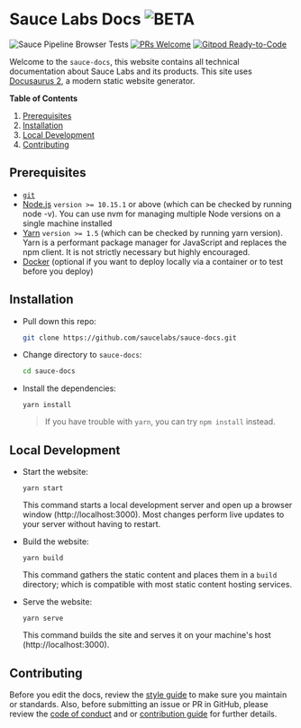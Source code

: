 # Sauce Labs Docs ![BETA](https://img.shields.io/badge/beta!-blue?style=for-the-badge)

<!-- [START badges] -->
![Sauce Pipeline Browser Tests](https://github.com/saucelabs/sauce-docs/workflows/Sauce%20Pipeline%20Browser%20Tests/badge.svg)
[![PRs Welcome](https://img.shields.io/badge/PRs-welcome-brightgreen.svg)](CONTRIBUTING.MD) <a href="https://gitpod.io/#https://github.com/saucelabs/sauce-docs"><img src="https://img.shields.io/badge/Gitpod-Ready--to--Code-blue?logo=gitpod" alt="Gitpod Ready-to-Code"/></a>
<!-- [END badges] -->

Welcome to the `sauce-docs`, this website contains all technical documentation about Sauce Labs and its products. This site uses [Docusaurus 2](https://v2.docusaurus.io/), a modern static website generator.

__Table of Contents__

1. [Prerequisites](#prerequisites)
2. [Installation](#installation)
3. [Local Development](#local-development)
4. [Contributing](#contributing)

## Prerequisites

* [`git`](https://git-scm.com/downloads)
* [Node.js](https://nodejs.org/en/download/) `version >= 10.15.1` or above (which can be checked by running node -v). You can use nvm for managing multiple Node versions on a single machine installed
* [Yarn](https://yarnpkg.com/en/) `version >= 1.5` (which can be checked by running yarn version). Yarn is a performant package manager for JavaScript and replaces the npm client. It is not strictly necessary but highly encouraged.
* [Docker](https://docs.docker.com/get-docker/) (optional if you want to deploy locally via a container or to test before you deploy)

## Installation

* Pull down this repo:
	
	```bash
	git clone https://github.com/saucelabs/sauce-docs.git
	```
 
* Change directory to `sauce-docs`:
    
    ```bash
    cd sauce-docs
    ```
  
* Install the dependencies:
	
	```
	yarn install
	```
 
    > If you have trouble with `yarn`, you can try `npm install` instead.

## Local Development

* Start the website:
	
	```
	yarn start
	```

	This command starts a local development server and open up a browser window (http://localhost:3000). Most changes perform live updates to your server without having to restart.

* Build the website:
	
	```
	yarn build
	```

	This command gathers the static content and places them in a `build` directory; which is compatible with most static content hosting services.

* Serve the website:
	
	```
	yarn serve
	```
	
	This command builds the site and serves it on your machine's host (http://localhost:3000).


## Contributing

Before you edit the docs, review the [style guide](docs/contributing/style-guide/mkdwn-styles.md) to make sure you maintain or standards. Also, before submitting an issue or PR in GitHub, please review the [code of conduct](docs/contributing/code-of-conduct.md) and or [contribution guide](CONTRIBUTING.MD) for further details.
